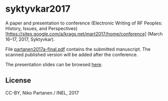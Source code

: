# syktyvkar2017

A paper and presentation to conference (Electronic Writing of RF Peoples: History, Issues, and Perspectives)[https://sites.google.com/a/krags.net/mart2017/home/conference] (March 16–17, 2017, Syktyvkar).

File [partanen2017a-final.pdf](https://github.com/nikopartanen/syktyvkar2017/raw/master/partanen2017a-final.pdf) contains the submitted manuscript. The scanned published version will be added after the conference.

The presentation slides can be browsed [here](https://nikopartanen.github.io/syktyvkar2017/slides).

## License

CC-BY, Niko Partanen / INEL, 2017
